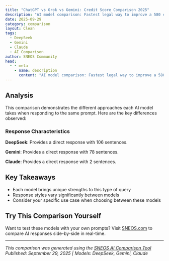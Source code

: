```yaml
---
title: "ChatGPT vs Grok vs Gemini: Credit Score Comparison 2025"
description: "AI model comparison: Fastest legal way to improve a 580 credit score to 750+ in 12 months..."
date: 2025-09-29
category: comparison
layout: Clean
tags:
  - DeepSeek
  - Gemini
  - Claude
  - AI Comparison
author: SNEOS Community
head:
  - - meta
    - name: description
      content: "AI model comparison: Fastest legal way to improve a 580 credit score to 750+ in 12 months..."
---
```


<ChatComparison
  title="ChatGPT vs Grok vs Gemini: Credit Score Comparison 2025"
  prompt="Fastest legal way to improve a 580 credit score to 750+ in 12 months"
  :responses='{
    "DeepSeek": "Of course. Achieving a 750\u002B credit score from 580 in 12 months is an ambitious but very achievable goal with a disciplined, aggressive strategy. The \u0022fastest legal way\u0022 is a systematic attack on the factors that are currently hurting your score while proactively building positive history.\n\nHere is your 12-month, step-by-step battle plan.\n\n### The Mindset: You are a Financial First Responder\nFor the first 6 months, you are in emergency mode. Your focus is on stopping the bleeding and correcting the past. The second 6 months are about strategic building and patience.\n\n---\n\n### Phase 1: The Foundation (First 30 Days)\n\nThis phase is about knowledge and damage control.\n\n**1. Get Your Official Credit Reports (Not Just a Score)**\n*   **Action:** Go to **AnnualCreditReport.com** and pull your reports from all three bureaus (Equifax, Experian, and TransUnion). This is free.\n*   **Why:** You cannot fix what you don\u0027t know. Scores are derived from these reports. You need to see the raw data.\n\n**2. Scrutinize Your Reports for Errors**\n*   **Action:** Go through every account, late payment notation, and collection account with a fine-toothed comb. Look for:\n    *   Accounts that aren\u0027t yours.\n    *   Late payments you believe you paid on time.\n    *   Outdated negative items (most should fall off after 7 years).\n    *   Incorrect credit limits or balances.\n*   **Why:** A single error removal can cause a significant, immediate score jump.\n\n**3. Dispute Any and All Errors**\n*   **Action:** File a dispute with each credit bureau online for every error you find. It\u0027s a straightforward process. They typically have 30 days to investigate.\n*   **Why:** This is the fastest legal way to gain points. Removing an erroneous 30-day late payment or a collection account can boost your score by 50\u002B points overnight.\n\n**4. Address \u0022Derogatory\u0022 Items: Collections \u0026 Charge-Offs**\n*   **Action:** For any legitimate collection accounts, your goal is to get them **removed**, not just paid. Use the \u0022Pay for Delete\u0022 strategy.\n    *   Contact the collection agency in writing (get everything in writing).\n    *   Offer to pay the debt in full (or settle for less, if possible) in exchange for them *completely removing the collection account* from your credit reports.\n    *   Do NOT admit the debt is yours over the phone. Simply state you are seeking to resolve it.\n    *   **Get their agreement in writing before you send a single penny.**\n*   **Why:** A \u0022Paid\u0022 collection still hurts your score. A \u0022Deleted\u0022 collection is as if it never happened. This is critical.\n\n---\n\n### Phase 2: The Aggressive Rebuild (Months 2-6)\n\nThis is where you build new, positive habits to outweigh the old negatives.\n\n**1. Slash Your Credit Utilization (The #1 Short-Term Lever)**\n*   **Goal:** Get your overall credit card utilization **below 30% immediately**, and below **10%** for optimal scoring. This is the ratio of your total balances to your total credit limits.\n*   **Actions:**\n    *   **Pay Down Balances:** This is your top financial priority. Throw every spare dollar at your credit card debt.\n    *   **The \u0022AZEO\u0022 Method (All Zero Except One):** Pay every single credit card down to a **$0 balance** except for one card. On that one card, leave a very small balance (e.g., 1-10% of its limit) to report to the bureaus. This is the secret sauce for maximizing your score from a utilization perspective.\n    *   **Make Multiple Payments:** If you use your cards during the month, pay them off weekly or even immediately after a large purchase. This keeps the reported balance low.\n\n**2. Never, Ever Be Late Again (The Most Important Habit)**\n*   **Action:** Set up **automatic minimum payments** for every single account you have. This is non-negotiable.\n*   **Why:** Your payment history is 35% of your score. One new 30-day late payment can wipe out 6 months of hard work. It\u0027s catastrophic.\n\n**3. Become an Authorized User**\n*   **Action:** Ask a family member (e.g., parent, spouse) with a very old, perfectly paid, low-balance credit card to add you as an **authorized user**.\n*   **Why:** Their positive payment history and long credit age can be added to your report, giving your score a quick and legal boost. Ensure the card issuer reports authorized user activity to the bureaus (most do).\n\n**4. Consider a Secured Credit Card**\n*   **Action:** If you can\u0027t get a traditional card, apply for a secured card from a major issuer (Discover IT Secured, Capital One Platinum Secured). You put down a cash deposit (e.g., $200) which becomes your credit limit.\n*   **Why:** This is a tool to build positive payment history. Use it for one small subscription (like Netflix) and set it on autopay. After 6-12 months of on-time payments, most issuers will \u0022graduate\u0022 you to an unsecured card and return your deposit.\n\n---\n\n### Phase 3: The Final Push \u0026 Optimization (Months 7-12)\n\nYou\u0027ve stopped the bleeding and built good habits. Now you optimize.\n\n**1. Request Credit Limit Increases**\n*   **Action:** For your existing cards (that are in good standing), log in and request a credit limit increase online. This is a \u0022soft inquiry\u0022 that doesn\u0027t hurt your score with most issuers.\n*   **Why:** A higher credit limit instantly lowers your overall credit utilization, boosting your score. For example, a $500 balance on a $1,000 limit is 50% utilization (bad). A $500 balance on a $3,000 limit is 17% utilization (good).\n\n**2. Add a Diverse Credit Mix (The Final Touch)**\n*   **Action:** Around the 9-month mark, if your score is in the high 600s, consider a small **credit-builder loan** from a credit union or a service like Self.\n*   **Why:** Having both installment loans (like a personal loan) and revolving credit (credit cards) shows you can handle different types of credit. This is a minor factor, but it helps push you over the 750 mark.\n\n**3. Maintain Patience and Discipline**\n*   **Action:** Continue the AZEO method, keep all accounts paid on time, and avoid applying for too much new credit. Every application causes a small, temporary dip.\n*   **Why:** Time is your friend. As your negative items age, their impact lessens. Every on-time payment strengthens your report.\n\n---\n\n### Summary: Your 12-Month Checklist\n\n| Timeframe | Key Actions |\n| :--- | :--- |\n| **Month 1** | Get reports. Dispute errors. Negotiate \u0022Pay for Deletes.\u0022 |\n| **Months 2-6** | Aggressively pay down balances. Use AZEO method. Become an authorized user. Get a secured card if needed. **AUTOPAY ON.** |\n| **Months 7-12**| Request credit limit increases. Consider a credit-builder loan. Maintain flawless payment history. |\n\n### Tools to Help You\n\n*   **Credit Monitoring:** Use a free service like Credit Karma or Experian to track your progress and get alerts.\n*   **Budgeting App:** Use Mint or YNAB (You Need A Budget) to find every spare dollar to pay down debt.\n*   **Calendar:** Set reminders for when negative items are due to fall off your report (7 years from the date of first delinquency).\n\nThis plan requires intense focus and financial discipline, but if you follow it, a **750\u002B score in 12 months is a very realistic target.** You are not just improving a number; you are building a lifetime of financial health. Good luck",
    "Gemini": "Okay, realistically, jumping from a 580 to a 750\u002B in 12 months is a very ambitious goal and not guaranteed for everyone. It\u0027s heavily dependent on your specific credit profile, what\u0027s causing the low score, and your ability to implement changes consistently. However, here\u0027s the fastest LEGAL approach you can take, emphasizing consistent action and addressing key factors:\n\n**I. Understand Your Credit Profile (Crucial First Step):**\n\n*   **Get Your Credit Reports (Free):** Go to AnnualCreditReport.com.  This is the ONLY official, government-mandated site for free weekly credit reports from Equifax, Experian, and TransUnion.  Pull all three.  Do NOT skip this.\n*   **Analyze Your Reports:**  Carefully examine each report for:\n    *   **Negative Items:**  Late payments, collections, charge-offs, bankruptcies, judgments, repossessions.  Note the dates, amounts, and creditor names.  This is where most of your focus will be.\n    *   **Errors:**  Incorrect information (wrong address, misreported accounts, accounts that aren\u0027t yours).  Disputing errors is often the fastest way to see improvement.\n    *   **Age of Accounts:**  How long you\u0027ve had your credit accounts open (older is generally better).\n    *   **Credit Utilization:**  The amount of credit you\u0027re using compared to your total credit limits.\n    *   **Types of Credit:**  The mix of credit you have (credit cards, installment loans, mortgages).\n\n*   **Get Your Credit Score:** While the free reports don\u0027t always include your score, you can often get a free score from your bank, credit card issuer, or a site like Credit Karma or Credit Sesame.  Understand that these scores might use different scoring models (VantageScore vs. FICO), but they give you a general idea.\n\n**II. Immediate Actions to Boost Your Score:**\n\n*   **Dispute Errors on Your Credit Reports:**\n    *   **How:** Contact the credit bureaus (Equifax, Experian, TransUnion) directly, in writing, by certified mail with return receipt requested.  Clearly explain the error and provide supporting documentation.\n    *   **Why:**  Removing inaccurate negative information is the fastest way to improve your score.\n    *   **Follow Up:**  Keep copies of everything you send, and track the dispute process.  The bureaus have 30 days to investigate.\n\n*   **Become an Authorized User:**\n    *   **How:** Ask a trusted friend or family member with a long-standing, well-managed credit card account to add you as an authorized user.\n    *   **Why:**  The positive payment history of that card can be reported to your credit file and help boost your score, *if* the card issuer reports authorized user data.  (Ask the cardholder to confirm that their issuer does this).\n    *   **Caveat:** This is dependent on the other person\u0027s good credit habits.  If they miss payments or max out the card, it could hurt your score.  Choose wisely!\n\n**III.  Aggressive Payment \u0026 Debt Management:**\n\n*   **Pay Down Credit Card Balances (Highest Priority):**\n    *   **Focus:**  Prioritize paying down balances on credit cards with the *highest* interest rates first (the \u0022avalanche method\u0022).\n    *   **Target:**  Get your credit utilization below 30% on each card, and ideally below 10%.  This is the single biggest factor in improving your score quickly.  For example, if you have a credit card with a $1,000 limit, try to keep the balance below $300 (30%) or better, below $100 (10%).\n    *   **Consistent Payments:** Make on-time payments *every* month, without fail. Set up automatic payments to avoid missing deadlines.\n\n*   **Negotiate with Creditors (If Applicable):**\n    *   **For Collections/Charge-Offs:** Contact the collection agency or original creditor.  Attempt to negotiate a \u0022pay-for-delete\u0022 agreement (get it in writing!).  This means they agree to remove the negative item from your credit report once you pay the debt.  Be wary; not all creditors will agree to this.\n    *   **For Existing Debt:**  See if you can negotiate a lower interest rate or a payment plan.\n\n*   **Consider a Debt Consolidation Loan or Balance Transfer:**\n    *   **Debt Consolidation Loan:**  Take out a personal loan to pay off your high-interest credit card debt.  This can simplify payments and potentially lower your interest rate.\n    *   **Balance Transfer:**  Transfer balances from high-interest credit cards to a card with a lower interest rate (ideally a 0% introductory rate).  Be aware of balance transfer fees.\n    *   **Caution:**  These are only helpful if you STOP using the credit cards you pay off, or you\u0027ll just end up back in debt.\n\n*   **Never Miss a Payment:**  This is paramount.  Even one late payment can significantly damage your score.  Set up reminders and automatic payments.\n\n**IV. Build a Positive Credit History:**\n\n*   **Secured Credit Card:**\n    *   **How:** If you have trouble getting approved for a regular credit card, a secured credit card is a good option.  You provide a security deposit, which becomes your credit limit.\n    *   **Why:** It helps you establish a positive credit history with responsible use.\n    *   **Report to Credit Bureaus:** Ensure the card issuer reports your payments to all three major credit bureaus.\n\n*   **Credit Builder Loan:**\n    *   **How:**  Some banks and credit unions offer credit builder loans.  You make payments on the loan, and the payments are reported to the credit bureaus.\n    *   **Why:**  Another way to build a positive payment history.\n\n*   **Keep Old Accounts Open (If Possible):**\n    *   **Why:** The length of your credit history is a factor in your score.  Don\u0027t close old, unused credit card accounts unless you have a compelling reason to (e.g., high annual fees).\n\n**V. Monitor Your Credit Regularly:**\n\n*   **Track Your Progress:**  Continue to monitor your credit reports and scores monthly.  This allows you to see the impact of your actions and identify any new issues that arise.\n*   **Stay Vigilant:**  Credit repair is an ongoing process.  Continue to practice good credit habits to maintain and improve your score.\n\n**Important Considerations \u0026 Cautions:**\n\n*   **Credit Repair Companies:** Be *very* cautious of credit repair companies that promise unrealistic results or charge large upfront fees.  You can do everything they do yourself, for free (except for legal fees if you hire an attorney for specific issues).\n*   **Timeframe Realities:**  While some people see rapid improvements, it\u0027s more likely that it will take consistent effort over several months to see significant gains. A 580 to 750\u002B in 12 months is a best-case scenario.\n*   **Avoid New Debt:**  Focus on paying down existing debt, not accumulating more.\n*   **Patience and Consistency:**  Building good credit takes time and discipline. Don\u0027t get discouraged if you don\u0027t see results immediately.\n\n**In summary, the fastest way to improve your credit score involves addressing negative items, lowering your credit utilization, building a positive payment history, and being patient and persistent. Good luck!**\n",
    "Claude": "Invalid API source. Please specify \u0027openai\u0027, \u0027anthropic\u0027, \u0027gemini\u0027, \u0027gemini-grounding\u0027, \u0027deepseek\u0027, \u0027grok\u0027, \u0027grok-live\u0027, or \u0027mistral\u0027."
  }'
  published-date="14:31"
/>

## Analysis

This comparison demonstrates the different approaches each AI model takes when responding to the same prompt. Here are the key differences observed:

### Response Characteristics

**DeepSeek**: Provides a direct response with 106 sentences. 

**Gemini**: Provides a direct response with 78 sentences. 

**Claude**: Provides a direct response with 2 sentences. 

## Key Takeaways

- Each model brings unique strengths to this type of query
- Response styles vary significantly between models
- Consider your specific use case when choosing between these models

## Try This Comparison Yourself

Want to test these models with your own prompts? Visit [SNEOS.com](https://sneos.com) to compare AI responses side-by-side in real-time.

---

*This comparison was generated using the [SNEOS AI Comparison Tool](https://sneos.com)*
*Published: September 29, 2025 | Models: DeepSeek, Gemini, Claude*
